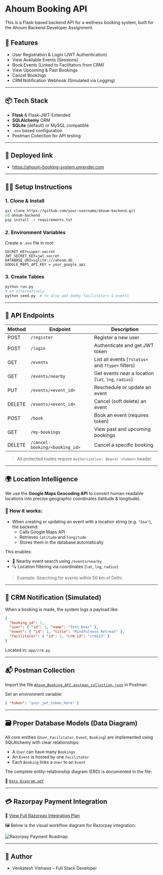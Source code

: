 # Ahoum Booking API

This is a Flask-based backend API for a wellness booking system, built for the Ahoum Backend Developer Assignment.

## 🚀 Features

- User Registration & Login (JWT Authentication)
- View Available Events (Sessions)
- Book Events (Linked to Facilitators from CRM)
- View Upcoming & Past Bookings
- Cancel Bookings
- CRM Notification Webhook (Simulated via Logging)

---

## 📦 Tech Stack

- **Flask** & Flask-JWT-Extended
- **SQLAlchemy** ORM
- **SQLite** (default) or MySQL compatible
- `.env` based configuration
- Postman Collection for API testing

---

## 🔗 Deployed link 

- https://ahoum-booking-system.onrender.com

---

## 🧑‍💻 Setup Instructions

### 1. Clone & Install

```bash
git clone https://github.com/your-username/ahoum-backend.git
cd ahoum-backend
pip install -r requirements.txt
```

### 2. Environment Variables

Create a `.env` file in root:

```env
SECRET_KEY=super-secret
JWT_SECRET_KEY=jwt-secret
DATABASE_URI=sqlite:///ahoum.db
GOOGLE_MAPS_API_KEY = your_google_api
```

### 3. Create Tables

```bash
python run.py
# or alternatively
python seed.py  # to also add dummy facilitators & events
```

---

## 🧪 API Endpoints

| Method | Endpoint                        | Description                                           |
|--------|----------------------------------|-------------------------------------------------------|
| POST   | `/register`                      | Register a new user                                  |
| POST   | `/login`                         | Authenticate and get JWT token                       |
| GET    | `/events`                        | List all events (`?status=` and `?type=` filters)    |
| GET    | `/events/nearby`                 | Get events near a location (`lat`, `lng`, `radius`)  |
| PUT    | `/events/<event_id>`             | Reschedule or update an event                        |
| DELETE | `/events/<event_id>`             | Cancel (soft delete) an event                        |
| POST   | `/book`                          | Book an event (requires token)                       |
| GET    | `/my-bookings`                   | View past and upcoming bookings                      |
| DELETE | `/cancel-booking/<booking_id>`   | Cancel a specific booking                            |


> All protected routes require `Authorization: Bearer <token>` header.

---

## 🌍 Location Intelligence

We use the **Google Maps Geocoding API** to convert human-readable locations into precise geographic coordinates (latitude & longitude).

### 🧠 How it works:
- When creating or updating an event with a location string (e.g. `"Goa"`), the backend:
  - Calls Google Maps API
  - Retrieves `latitude` and `longitude`
  - Stores them in the database automatically

This enables:
- 📍 Nearby event search using `/events/nearby`
- 🔍 Location filtering via coordinates (`lat`, `lng`, `radius`)

> Example: Searching for events within 50 km of Delhi:


---


## 🔔 CRM Notification (Simulated)

When a booking is made, the system logs a payload like:

```json
{
  "booking_id": 1,
  "user": { "id": 1, "name": "Test User" },
  "event": { "id": 1, "title": "Mindfulness Retreat" },
  "facilitator": { "id": 1, "crm_id": "crm123" }
}
```

Located in: `app/crm.py`

---

## 📬 Postman Collection

Import the file [`Ahoum_Booking_API.postman_collection.json`](./Ahoum_Booking_API.postman_collection.json) in Postman.

Set an environment variable:
```json
{ "token": "your_jwt_token_here" }
```

---

## 🗃️ Proper Database Models (Data Diagram)

All core entities (`User`, `Facilitator`, `Event`, `Booking`) are implemented using SQLAlchemy with clear relationships:

- A `User` can have many `Bookings`
- An `Event` is hosted by one `Facilitator`
- Each `Booking` links a `User` to an `Event`

The complete entity-relationship diagram (ERD) is documented in the file:

📄 [`Data Diagram.pdf`](./Data%20Diagram.pdf)

---

## 💳 Razorpay Payment Integration

📄 [View Full Razorpay Integration Plan](./razorpay_plan_with_webhook.md)

🖼️ Below is the visual workflow diagram for Razorpay integration:

![Razorpay Payment Roadmap](./Roadmap.png)

---

## 👤 Author

- Venkatesh Vishwas – Full Stack Developer

